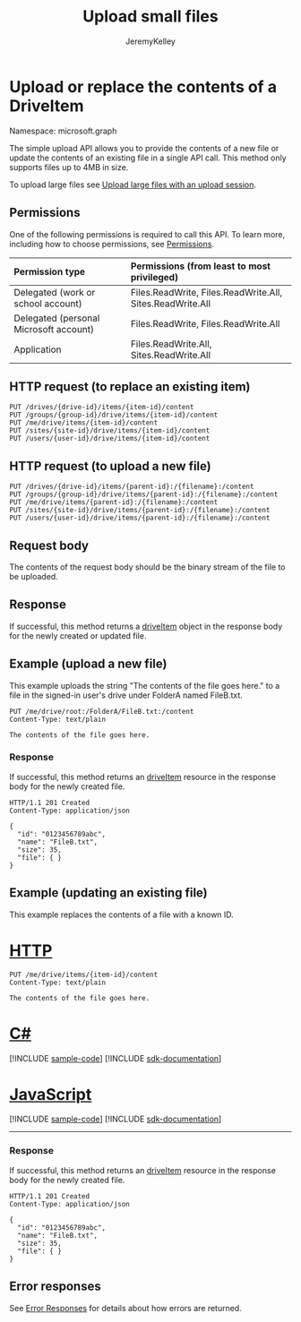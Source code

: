 ﻿---
author: JeremyKelley
ms.author: JeremyKelley
ms.date: 09/10/2017
title: Upload small files
localization_priority: Priority
ms.prod: "sharepoint"
description: "The simple upload API allows you to provide the contents of a new file or update the contents of an existing file in a single API call. "
doc_type: apiPageType
---

# Upload or replace the contents of a DriveItem

Namespace: microsoft.graph

The simple upload API allows you to provide the contents of a new file or update the contents of an existing file in a single API call. 
This method only supports files up to 4MB in size.

To upload large files see [Upload large files with an upload session](driveitem-createuploadsession.md).

## Permissions

One of the following permissions is required to call this API. To learn more, including how to choose permissions, see [Permissions](/graph/permissions-reference).

| Permission type                        | Permissions (from least to most privileged)               |
| :------------------------------------- | :-------------------------------------------------------- |
| Delegated (work or school account)     | Files.ReadWrite, Files.ReadWrite.All, Sites.ReadWrite.All |
| Delegated (personal Microsoft account) | Files.ReadWrite, Files.ReadWrite.All                      |
| Application                            | Files.ReadWrite.All, Sites.ReadWrite.All                  |

## HTTP request (to replace an existing item)

<!-- { "blockType": "ignored" } -->

```http
PUT /drives/{drive-id}/items/{item-id}/content
PUT /groups/{group-id}/drive/items/{item-id}/content
PUT /me/drive/items/{item-id}/content
PUT /sites/{site-id}/drive/items/{item-id}/content
PUT /users/{user-id}/drive/items/{item-id}/content
```

## HTTP request (to upload a new file)

<!-- { "blockType": "ignored" } -->

```http
PUT /drives/{drive-id}/items/{parent-id}:/{filename}:/content
PUT /groups/{group-id}/drive/items/{parent-id}:/{filename}:/content
PUT /me/drive/items/{parent-id}:/{filename}:/content
PUT /sites/{site-id}/drive/items/{parent-id}:/{filename}:/content
PUT /users/{user-id}/drive/items/{parent-id}:/{filename}:/content
```

## Request body

The contents of the request body should be the binary stream of the file to be uploaded.

## Response

If successful, this method returns a [driveItem](../resources/driveitem.md) object in the response body for the newly created or updated file.

## Example (upload a new file)

This example uploads the string "The contents of the file goes here." to a file in the signed-in user's drive under FolderA named FileB.txt.

<!-- { "blockType": "request", "name": "upload-via-put", "scopes": "files.readwrite" } -->

```http
PUT /me/drive/root:/FolderA/FileB.txt:/content
Content-Type: text/plain

The contents of the file goes here.
```

### Response

If successful, this method returns an [driveItem][item-resource] resource in the response body for the newly created file.

<!-- { "blockType": "response", "@odata.type": "microsoft.graph.driveItem", "truncated": true } -->

```http
HTTP/1.1 201 Created
Content-Type: application/json

{
  "id": "0123456789abc",
  "name": "FileB.txt",
  "size": 35,
  "file": { }
}
```

## Example (updating an existing file)

This example replaces the contents of a file with a known ID.

# [HTTP](#tab/http)

<!-- { "blockType": "request", "name": "upload-via-put-id", "scopes": "files.readwrite" } -->

```http
PUT /me/drive/items/{item-id}/content
Content-Type: text/plain

The contents of the file goes here.
```

# [C#](#tab/csharp)

[!INCLUDE [sample-code](../includes/snippets/csharp/upload-via-put-id-csharp-snippets.md)]
[!INCLUDE [sdk-documentation](../includes/snippets/snippets-sdk-documentation-link.md)]

# [JavaScript](#tab/javascript)

[!INCLUDE [sample-code](../includes/snippets/javascript/upload-via-put-id-javascript-snippets.md)]
[!INCLUDE [sdk-documentation](../includes/snippets/snippets-sdk-documentation-link.md)]

---

### Response

If successful, this method returns an [driveItem][item-resource] resource in the response body for the newly created file.

<!-- { "blockType": "response", "@odata.type": "microsoft.graph.driveItem", "truncated": true } -->

```http
HTTP/1.1 201 Created
Content-Type: application/json

{
  "id": "0123456789abc",
  "name": "FileB.txt",
  "size": 35,
  "file": { }
}
```

## Error responses

See [Error Responses][error-response] for details about
how errors are returned.

[error-response]: /graph/errors
[item-resource]: ../resources/driveitem.md

<!-- {
  "type": "#page.annotation",
  "description": "Create a new file with content or update a file's content.",
  "keywords": "insert,upsert,update,upload",
  "section": "documentation",
  "suppressions": [
  ]
} -->
